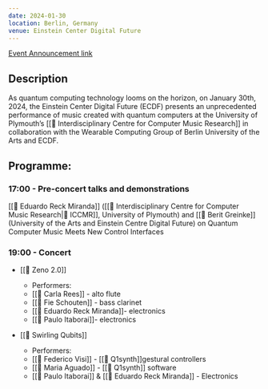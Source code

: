 ```yaml
---
date: 2024-01-30
location: Berlin, Germany
venue: Einstein Center Digital Future
---
```

[Event Announcement link](https://www.digital-future.berlin/en/events/events/news/konzert-quantum-tunes-mind-and-wiggle/?tx_news_pi1%5Bcontroller%5D=News&tx_news_pi1%5Baction%5D=detail&cHash=7545a49c4d50c1b3b605edcbea66c0d4)

## Description
As quantum computing technology looms on the horizon, on January 30th, 2024, the Einstein Center Digital Future (ECDF) presents an unprecedented performance of music created with quantum computers at the University of Plymouth’s [[🔬 Interdisciplinary Centre for Computer Music Research]] in collaboration with the Wearable Computing Group of Berlin University of the Arts and ECDF.

## Programme:
### 17:00 - Pre-concert talks and demonstrations

[[👤 Eduardo Reck Miranda]] ([[🔬 Interdisciplinary Centre for Computer Music Research|🔬 ICCMR]], University of Plymouth) and [[👤 Berit Greinke]] (University of the Arts and Einstein Centre Digital Future) on Quantum Computer Music Meets New Control Interfaces

### 19:00 - Concert
- [[🎵 Zeno 2.0]]
	- Performers:
	- [[👤 Carla Rees]] - alto flute
	- [[👤 Fie Schouten]] - bass clarinet
	- [[👤 Eduardo Reck Miranda]]- electronics
	- [[👤 Paulo Itaborai]]- electronics

- [[🎵 Swirling Qubits]]
	- Performers:
	- [[👤 Federico Visi]] - [[💾 Q1synth]]gestural controllers
	- [[👤 Maria Aguado]] - [[💾 Q1synth]] software
	- [[👤 Paulo Itaborai]] & [[👤 Eduardo Reck Miranda]] - Electronics
